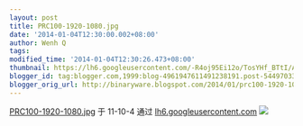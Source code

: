 ```yaml
---
layout: post
title: PRC100-1920-1080.jpg
date: '2014-01-04T12:30:00.002+08:00'
author: Wenh Q
tags:
modified_time: '2014-01-04T12:30:26.473+08:00'
thumbnail: https://lh6.googleusercontent.com/-R4oj95Ei12o/TosYHf_BTtI/AAAAAAAAJjA/6IiY9vnWY0g/s72-c/PRC100-1920-1080.jpg
blogger_id: tag:blogger.com,1999:blog-4961947611491238191.post-5449703306392409703
blogger_orig_url: http://binaryware.blogspot.com/2014/01/prc100-1920-1080jpg.html
---
```


[PRC100-1920-1080.jpg](https://lh6.googleusercontent.com/-R4oj95Ei12o/TosYHf_BTtI/AAAAAAAAJjA/6IiY9vnWY0g/s0/PRC100-1920-1080.jpg)
于 11-10-4 通过
[lh6.googleusercontent.com](https://lh6.googleusercontent.com/)
![](https://lh6.googleusercontent.com/-R4oj95Ei12o/TosYHf_BTtI/AAAAAAAAJjA/6IiY9vnWY0g/s0/PRC100-1920-1080.jpg)
